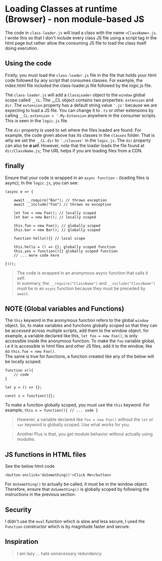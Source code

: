 # Loading Classes at runtime (Browser) - non module-based JS
The code in `class-loader.js` will load a class with the name `<ClassName>.js`. I wrote this so that I don't include every class JS file using a script tag in the html page but rather allow the consuming JS file to load the class itself doing execution. 

## Using the code
Firstly, you must load the `class-loader.js` file in the file that holds your html code followed by any script that consumes classes. For example, the index.html file included the class-loader.js file followed by the logic.js file.  
  
The `class-loader.js` will add a `ClassLoader` object to the `window` global scope called `__CL`. The __CL object contains two properties: `extension` and `dir`. The `extension` property has a default string value `'.js'` because we are expecting to load a JS file. You can change it to `.ts` or other extensions by calling `__CL.extension = '.My-Extension` anywhere in the consumer scripts. This is seen in the `logic.js` file.   

The `dir` property is used to set where the files loaded are found. For example, the code given above has its classes in the `classes` folder. That is why we set the `__CL.dir` to `'./classes'` in the `logic.js`. The `dir` property can also be ***a url***. However, note that the loader loads the file found at `dir/ClassName.js`; The URL helps if you are loading files from a CDN.

## finally
Ensure that your code is wrapped in an `async function` - (loading files is async);
In the `logic.js`, you can see:
```
(async e => {

    await __require("Bar"); // throws exception
    await __include("Foo") // throws no exception

    let foo = new Foo(); // locally scoped
    let bar = new Bar(); // locally scoped

    this.foo = new Foo(); // globally scoped
    this.bar = new Bar(); // globally scoped

    function hello(){} // local scope

    this.hello = () => {}; globally scoped function
    this.yes = function(){} globally scoped function
    // ... more code here

})();
```
> The code is wrapped in an anonymous async function that calls it self.  
In summary, the  `__require("ClassName")` and `__include("ClassName")` must be in an `async` function because they must be preceded by `await`.   

## NOTE (Global variables and Functions)
The `this` keyword in the anonymous function refers to the global `window` object. So, to make variables and functions globally scoped so that they can be accessed across multiple scripts, add them to the window object. for example, a variable declared like this, `let foo = new Foo()`, is only accessible inside the  anonymous function. To make the `foo` variable global, i.e it is accessible in html files and other JS files, add it to the window, like so `this.foo = new Foo()`.  
The same is true for functions, a function created like any of the below will be locally scoped.
```
function x(){
    // code
}

let y = () => {};

const z = function(){};
```

To make a function globally scoped, you must use the `this` keyword. For example, `this.x = function(){ // ... code }`

> However, a variable declared like `foo = new Foo()` without the `let` or `var` keyword is globally scoped. Use what works for you.  

> Another Plus is that, you get module behavior without actually using modules.

## JS functions in HTML files
See the below html code
```
<button onclick='doSomething()'>Click Me</button>
```
For `doSomething()` to actually be called, it must be in the window object. Therefore, ensure that `doSomething()` is globally scoped by following the instructions in the previous section.

## Security
I didn't use the `eval` function which is slow and less secure, I used the `Function` constructor which is by magnitude faster and secure.

## Inspiration
> I am lazy ... hate unnecessary redundancy